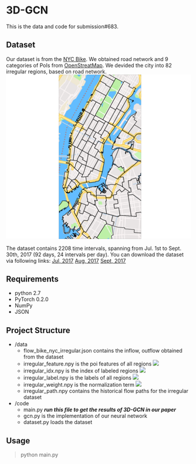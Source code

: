 # 3D-GCN
This is the data and code for submission#683.

## Dataset

Our dataset is from the [NYC Bike](https://www.citibikenyc.com/system-data). We obtained road network and 9 categories of PoIs from [OpenStreatMap](https://www.openstreetmap.org/#map=4/36.96/104.17). We devided the city into 82 irregular regions, based on road network. ![image](https://github.com/anonymous1833/3D-GCN/blob/master/ny_region.png)

The dataset contains 2208 time intervals, spanning from Jul. 1st to Sept. 30th, 2017 (92 days, 24 intervals per day). You can download the dataset via following links:
[Jul, 2017](https://s3.amazonaws.com/tripdata/201707-citibike-tripdata.csv.zip)
[Aug, 2017](https://s3.amazonaws.com/tripdata/201708-citibike-tripdata.csv.zip)
[Sept, 2017](https://s3.amazonaws.com/tripdata/201709-citibike-tripdata.csv.zip)

## Requirements

- python 2.7
- PyTorch 0.2.0
- NumPy
- JSON

## Project Structure

- /data
  - flow_bike_nyc_irregular.json contains the inflow, outflow obtained from the dataset
  - irregular_feature.npy is the poi features of all regions ![](http://latex.codecogs.com/gif.latex?\\bm{F})
  - irregular_idx.npy is the index of labeled regions ![](http://latex.codecogs.com/gif.latex?\\mathcal{V}_L)
  - irregular_label.npy is the labels of all regions ![](http://latex.codecogs.com/gif.latex?\\bm{\\Omega})
  - irregular_weight.npy is the normalization term ![](http://latex.codecogs.com/gif.latex?\\frac{1}{|\\mathcal{V}_L^{\\Omega_i}|})
  - irregular_path.npy contains the historical flow paths for the irregular dataset
- /code
  - main.py ***run this file to get the results of 3D-GCN in our paper***
  - gcn.py is the implementation of our neural network
  - dataset.py loads the dataset

## Usage

> python main.py

